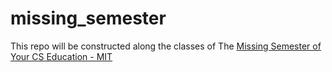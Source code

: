 # missing_semester
This repo will be constructed along the classes of The [Missing Semester of Your CS Education - MIT](https://missing.csail.mit.edu/2020/)
